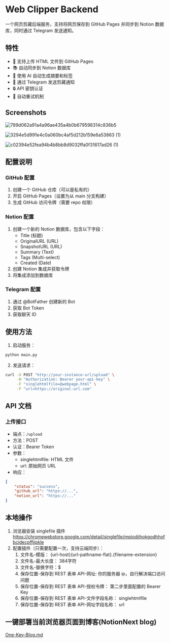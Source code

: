# Web Clipper Backend

一个网页剪藏后端服务，支持将网页保存到 GitHub Pages 并同步到 Notion 数据库，同时通过 Telegram 发送通知。

## 特性

- 🚀 支持上传 HTML 文件到 GitHub Pages
- 📚 自动同步到 Notion 数据库
- 🤖 使用 AI 自动生成摘要和标签
- 📱 通过 Telegram 发送剪藏通知
- 🔒 API 密钥认证
- 🔄 自动重试机制

## Screenshots

![789d062a91a4a96ae435a4b0b679598314c836b5](https://github.com/user-attachments/assets/2dbdc209-f80c-46b5-964e-532f5484829f)

![3294e5d991e4c0a060bc4af5d212b159e6a53863 (1)](https://github.com/user-attachments/assets/ef89bf3a-3f7b-402c-b883-03c2cc66f170)

![c02394e52fea94b4b8bb8d9032ffa0f31617ad26 (1)](https://github.com/user-attachments/assets/772edbbf-54f3-466e-bf0f-caefe70a19e9)


## 配置说明

### GitHub 配置
1. 创建一个 GitHub 仓库（可以是私有的）
2. 开启 GitHub Pages（设置为从 main 分支构建）
3. 生成 GitHub 访问令牌（需要 repo 权限）

### Notion 配置
1. 创建一个新的 Notion 数据库，包含以下字段：
   - Title (标题)
   - OriginalURL (URL)
   - SnapshotURL (URL)
   - Summary (Text)
   - Tags (Multi-select)
   - Created (Date)
2. 创建 Notion 集成并获取令牌
3. 将集成添加到数据库

### Telegram 配置
1. 通过 @BotFather 创建新的 Bot
2. 获取 Bot Token
3. 获取聊天 ID

## 使用方法

1. 启动服务：

```bash
python main.py
```

2. 发送请求：

```bash
curl -X POST "http://your-instance-url/upload" \
     -H "Authorization: Bearer your-api-key" \
     -F "singlehtmlfile=@webpage.html" \
     -F "url=https://original-url.com"
```

## API 文档

### 上传接口

- 端点：`/upload`
- 方法：POST
- 认证：Bearer Token
- 参数：
  - singlehtmlfile: HTML 文件
  - url: 原始网页 URL
- 响应：
```json
{
    "status": "success",
    "github_url": "https://...",
    "notion_url": "https://..."
}
```

## 本地操作

1. 浏览器安装 singlefile 插件 https://chromewebstore.google.com/detail/singlefile/mpiodijhokgodhhofbcjdecpffjipkle
2. 配置插件（只需要配置一次，支持云端同步）： 
	1. 文件名-模版： {url-host}{url-pathname-flat}.{filename-extension}   
	2. 文件名-最大长度：   384字符
	3. 文件名-替换字符：$
	4. 保存位置-保存到 REST 表单 API-网址: 你的服务器 ip，自行解决端口访问问题
	5. 保存位置-保存到 REST 表单 API-授权令牌： 第二步里面配置的 Bearer Key
	6. 保存位置-保存到 REST 表单 API-文件字段名称： singlehtmlfile
	7. 保存位置-保存到 REST 表单 API-网址字段名称： url

## 一键部署当前浏览器页面到博客(NotionNext blog)
[One-Key-Blog.md](./One-Key-Blog.md)